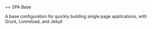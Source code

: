 == SPA Base

A base configuration for quickly building single page applications, with Grunt, Livereload, and Jekyll
